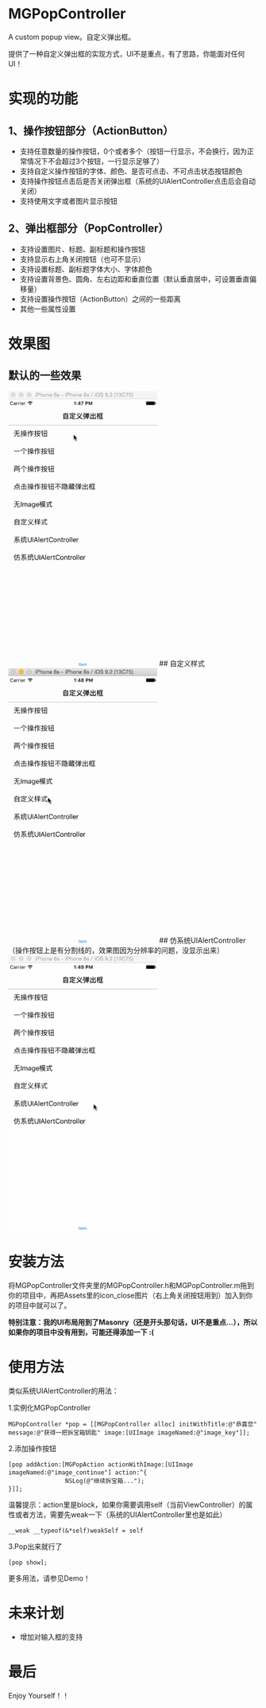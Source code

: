 # MGPopController
A custom popup view。自定义弹出框。

提供了一种自定义弹出框的实现方式，UI不是重点，有了思路，你能面对任何UI！

# 实现的功能

## 1、操作按钮部分（ActionButton）
- 支持任意数量的操作按钮，0个或者多个（按钮一行显示，不会换行，因为正常情况下不会超过3个按钮，一行显示足够了）
- 支持自定义操作按钮的字体、颜色、是否可点击、不可点击状态按钮颜色
- 支持操作按钮点击后是否关闭弹出框（系统的UIAlertController点击后会自动关闭）
- 支持使用文字或者图片显示按钮

## 2、弹出框部分（PopController）
- 支持设置图片、标题、副标题和操作按钮
- 支持显示右上角关闭按钮（也可不显示）
- 支持设置标题、副标题字体大小、字体颜色
- 支持设置背景色、圆角、左右边距和垂直位置（默认垂直居中，可设置垂直偏移量）
- 支持设置操作按钮（ActionButton）之间的一些距离
- 其他一些属性设置

# 效果图
## 默认的一些效果
<img src='https://github.com/songhailiang/MGPopController/blob/master/screenshots/screenshot1.gif' width='300' />
## 自定义样式
<img src='https://github.com/songhailiang/MGPopController/blob/master/screenshots/screenshot2.gif' width='300' />
## 仿系统UIAlertController
（操作按钮上是有分割线的，效果图因为分辨率的问题，没显示出来）

<img src='https://github.com/songhailiang/MGPopController/blob/master/screenshots/screenshot3.gif' width='300' />

# 安装方法
将MGPopController文件夹里的MGPopController.h和MGPopController.m拖到你的项目中，再把Assets里的icon_close图片（右上角关闭按钮用到）加入到你的项目中就可以了。

**特别注意：我的UI布局用到了Masonry（还是开头那句话，UI不是重点...），所以如果你的项目中没有用到，可能还得添加一下 :(**

# 使用方法
类似系统UIAlertController的用法：

1.实例化MGPopController
```objc
MGPopController *pop = [[MGPopController alloc] initWithTitle:@"恭喜您" message:@"获得一把拆宝箱钥匙" image:[UIImage imageNamed:@"image_key"]];
```

2.添加操作按钮
```objc
[pop addAction:[MGPopAction actionWithImage:[UIImage imageNamed:@"image_continue"] action:^{
                NSLog(@"继续拆宝箱...");
}]];
```
温馨提示：action里是block，如果你需要调用self（当前ViewController）的属性或者方法，需要先weak一下（系统的UIAlertController里也是如此）
```objc
__weak __typeof(&*self)weakSelf = self
```

3.Pop出来就行了
```objc
[pop show];
```

更多用法，请参见Demo！

# 未来计划
- 增加对输入框的支持


# 最后
Enjoy Yourself！！
